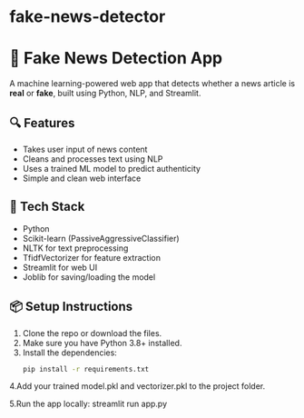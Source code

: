 # fake-news-detector
# 📰 Fake News Detection App

A machine learning-powered web app that detects whether a news article is **real** or **fake**, built using Python, NLP, and Streamlit.

## 🔍 Features
- Takes user input of news content
- Cleans and processes text using NLP
- Uses a trained ML model to predict authenticity
- Simple and clean web interface

## 🚀 Tech Stack
- Python
- Scikit-learn (PassiveAggressiveClassifier)
- NLTK for text preprocessing
- TfidfVectorizer for feature extraction
- Streamlit for web UI
- Joblib for saving/loading the model

## 📦 Setup Instructions

1. Clone the repo or download the files.
2. Make sure you have Python 3.8+ installed.
3. Install the dependencies:
   ```bash
   pip install -r requirements.txt
4.Add your trained model.pkl and vectorizer.pkl to the project folder.

5.Run the app locally:
 streamlit run app.py
